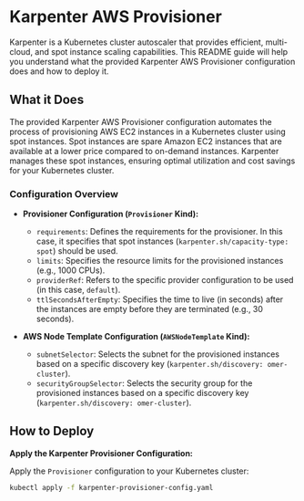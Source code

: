 # Karpenter AWS Provisioner

Karpenter is a Kubernetes cluster autoscaler that provides efficient, multi-cloud, and spot instance scaling capabilities. This README guide will help you understand what the provided Karpenter AWS Provisioner configuration does and how to deploy it.

## What it Does

The provided Karpenter AWS Provisioner configuration automates the process of provisioning AWS EC2 instances in a Kubernetes cluster using spot instances. Spot instances are spare Amazon EC2 instances that are available at a lower price compared to on-demand instances. Karpenter manages these spot instances, ensuring optimal utilization and cost savings for your Kubernetes cluster.

### Configuration Overview

- **Provisioner Configuration (`Provisioner` Kind):**
  - `requirements`: Defines the requirements for the provisioner. In this case, it specifies that spot instances (`karpenter.sh/capacity-type: spot`) should be used.
  - `limits`: Specifies the resource limits for the provisioned instances (e.g., 1000 CPUs).
  - `providerRef`: Refers to the specific provider configuration to be used (in this case, `default`).
  - `ttlSecondsAfterEmpty`: Specifies the time to live (in seconds) after the instances are empty before they are terminated (e.g., 30 seconds).

- **AWS Node Template Configuration (`AWSNodeTemplate` Kind):**
  - `subnetSelector`: Selects the subnet for the provisioned instances based on a specific discovery key (`karpenter.sh/discovery: omer-cluster`).
  - `securityGroupSelector`: Selects the security group for the provisioned instances based on a specific discovery key (`karpenter.sh/discovery: omer-cluster`).

## How to Deploy

**Apply the Karpenter Provisioner Configuration:**

   Apply the `Provisioner` configuration to your Kubernetes cluster:

   ```bash
   kubectl apply -f karpenter-provisioner-config.yaml
   ```
